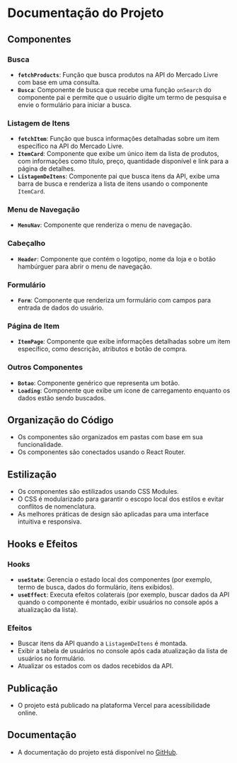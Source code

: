 # Documentação do Projeto

## Componentes

### Busca
- **`fetchProducts`**: Função que busca produtos na API do Mercado Livre com base em uma consulta.
- **`Busca`**: Componente de busca que recebe uma função `onSearch` do componente pai e permite que o usuário digite um termo de pesquisa e envie o formulário para iniciar a busca.

### Listagem de Itens
- **`fetchItem`**: Função que busca informações detalhadas sobre um item específico na API do Mercado Livre.
- **`ItemCard`**: Componente que exibe um único item da lista de produtos, com informações como título, preço, quantidade disponível e link para a página de detalhes.
- **`ListagemDeItens`**: Componente pai que busca itens da API, exibe uma barra de busca e renderiza a lista de itens usando o componente `ItemCard`.

### Menu de Navegação
- **`MenuNav`**: Componente que renderiza o menu de navegação.

### Cabeçalho
- **`Header`**: Componente que contém o logotipo, nome da loja e o botão hambúrguer para abrir o menu de navegação.

### Formulário
- **`Form`**: Componente que renderiza um formulário com campos para entrada de dados do usuário.

### Página de Item
- **`ItemPage`**: Componente que exibe informações detalhadas sobre um item específico, como descrição, atributos e botão de compra.

### Outros Componentes
- **`Botao`**: Componente genérico que representa um botão.
- **`Loading`**: Componente que exibe um ícone de carregamento enquanto os dados estão sendo buscados.

## Organização do Código
- Os componentes são organizados em pastas com base em sua funcionalidade.
- Os componentes são conectados usando o React Router.

## Estilização
- Os componentes são estilizados usando CSS Modules.
- O CSS é modularizado para garantir o escopo local dos estilos e evitar conflitos de nomenclatura.
- As melhores práticas de design são aplicadas para uma interface intuitiva e responsiva.

## Hooks e Efeitos

### Hooks
- **`useState`**: Gerencia o estado local dos componentes (por exemplo, termo de busca, dados do formulário, itens exibidos).
- **`useEffect`**: Executa efeitos colaterais (por exemplo, buscar dados da API quando o componente é montado, exibir usuários no console após a atualização da lista).

### Efeitos
- Buscar itens da API quando a `ListagemDeItens` é montada.
- Exibir a tabela de usuários no console após cada atualização da lista de usuários no formulário.
- Atualizar os estados com os dados recebidos da API.

## Publicação
- O projeto está publicado na plataforma Vercel para acessibilidade online.

## Documentação
- A documentação do projeto está disponível no [GitHub](https://github.com/geovaneBausen).

